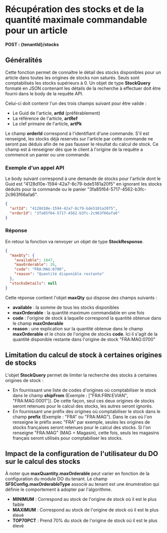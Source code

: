 # Récupération des stocks et de la quantité maximale commandable pour un article
__POST : {tenantId}/stocks__

## Généralités

Cette fonction permet de connaître le détail des stocks disponibles pour un article dans toutes les origines de stocks non saturés. Seuls sont comptabilisés les stocks supérieurs à 0. Un objet de type __StockQuery__ formaté en JSON contenant les détails de la recherche à effectuer doit être fourni dans le body de la requête API.

Celui-ci doit contenir l'un des trois champs suivant pour être valide :

 - Le Guid de l'article, __artId__ (préférablement)
 - La référence de l'article, __artRef__
 - La clef primaire de l'article, __artPk__

Le champ __orderId__ correspond à l'identifiant d'une commande. S'il est renseigné, les stocks déjà reservés sur l'article par cette commande ne seront pas déduis afin de ne pas fausser le résultat du calcul de stock. Ce champ est à renseigner dès que le client à l'origine de la requête a commencé un panier ou une commande.

### Exemple d'un appel API

Le body suivant correspond à une demande de stocks pour l'article dont le Guid est "4128d10e-1594-42a7-8c79-bde5181a20f5" en ignorant les stocks déduits pour la commande ou le panier "3fa85f64-5717-4562-b3fc-2c963f66afa6".

```json
{
  "artId": "4128d10e-1594-42a7-8c79-bde5181a20f5",
  "orderId": "3fa85f64-5717-4562-b3fc-2c963f66afa6"
}
```

### Réponse

En retour la fonction va renvoyer un objet de type __StockResponse__.

```json
{
  "maxQty": {
    "available": 1847,
    "maxOrderable": 26,
    "code": "FRA:MAG:0700",
    "reason": "Quantité disponible restante"
  },
  "stocksDetails": null
}
```
Cette réponse contient l'objet __maxQty__ qui dispose des champs suivants :
 - __available__ : la somme de tous les stocks disponibles
 - __maxOrderable__ : la quantité maximum commandable en une fois
 - __code__ : l'origine de stock à laquelle correspond la quantité obtenue dans le champ __maxOrderable__
 - __reason__ : une explication sur la quantité obtenue dans le champ __maxOrderable__ et le choix de l'origine de stocks __code__. Ici il s'agit de la quantité disponible restante dans l'origine de stock "FRA:MAG:0700"

## Limitation du calcul de stock à certaines origines de stocks

L'objet __StockQuery__ permet de limiter la recherche des stocks à certaines origines de stock :
- En fournissant une liste de codes d'origines où comptabiliser le stock dans le champ __shipFrom__ (Exemple : ["FRA:FRN:EVIAN", "FRA:MAG:0001"]). De cette façon, seul ces deux origines de stocks seront retenues pour le calcul des stocks, les autres seront ignorés.
- En fournissant une préfix des origines où comptabiliser le stock dans le champ __prefix__ (Exemple : "FRA" ou "FRA:MAG"). Dans le cas où l'on renseigne le préfix avec "FRA" par exemple, seules les origines de stocks françaises seront retenues pour le calcul des stocks. Si l'on renseigne "FRA:MAG" (MAG = Magasin), cette fois, seuls les magasins français seront utilisés pour comptabiliser les stocks.

## Impact de la configuration de l'utilisateur du DO sur le calcul des stocks

À noter que __maxQuantity.maxOrderable__ peut varier en fonction de la configuration du module DO du tenant. Le champ __SFSConfig.maxOrderableType__ associé au tenant est une énumération qui définie le comportement à adopter par l'algorithme.

 - __MINIMUM__ : Correspond au stock de l'origine de stock où il est le plus faible
 - __MAXIMUM__ : Correspond au stock de l'origine de stock où il est le plus élevé
 - __TOP70PCT__ : Prend 70% du stock de l'origine de stock où il est le plus élevé